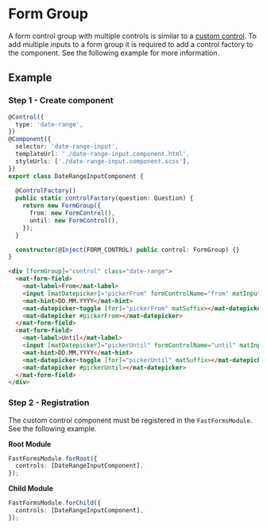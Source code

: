 # Form Group

A form control group with multiple controls is similar to a
[custom control](control). To add multiple inputs to a form group it is required
to add a control factory to the component. See the following example for more information.

## Example

### Step 1 - Create component

```typescript
@Control({
  type: 'date-range',
})
@Component({
  selector: 'date-range-input',
  templateUrl: './date-range-input.component.html',
  styleUrls: ['./date-range-input.component.scss'],
})
export class DateRangeInputComponent {
  
  @ControlFactory()
  public static controlFactory(question: Question) {
    return new FormGroup({
      from: new FormControl(),
      until: new FormControl(),
    });
  }

  constructor(@Inject(FORM_CONTROL) public control: FormGroup) {}
}
```

```html
<div [formGroup]="control" class="date-range">
  <mat-form-field>
    <mat-label>From</mat-label>
    <input [matDatepicker]="pickerFrom" formControlName="from" matInput />
    <mat-hint>DD.MM.YYYY</mat-hint>
    <mat-datepicker-toggle [for]="pickerFrom" matSuffix></mat-datepicker-toggle>
    <mat-datepicker #pickerFrom></mat-datepicker>
  </mat-form-field>
  <mat-form-field>
    <mat-label>Until</mat-label>
    <input [matDatepicker]="pickerUntil" formControlName="until" matInput />
    <mat-hint>DD.MM.YYYY</mat-hint>
    <mat-datepicker-toggle [for]="pickerUntil" matSuffix></mat-datepicker-toggle>
    <mat-datepicker #pickerUntil></mat-datepicker>
  </mat-form-field>
</div>
```

### Step 2 - Registration

The custom control component must be registered in the `FastFormsModule`. See
the following example.

**Root Module**

```typescript
FastFormsModule.forRoot({
  controls: [DateRangeInputComponent],
});
```

**Child Module**

```typescript
FastFormsModule.forChild({
  controls: [DateRangeInputComponent],
});
```
